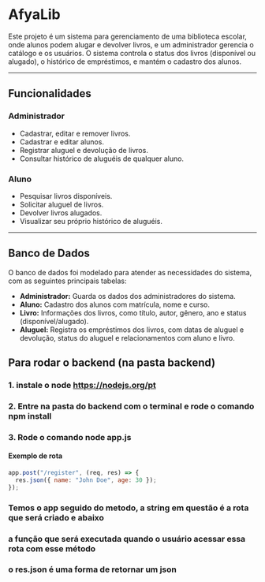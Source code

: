 # AfyaLib

 Este projeto é um sistema para gerenciamento de uma biblioteca escolar, onde alunos podem alugar e devolver livros, e um administrador gerencia o catálogo e os usuários. O sistema controla o status dos livros (disponível ou alugado), o histórico de empréstimos, e mantém o cadastro dos alunos.

---

## Funcionalidades

### Administrador

- Cadastrar, editar e remover livros.
- Cadastrar e editar alunos.
- Registrar aluguel e devolução de livros.
- Consultar histórico de aluguéis de qualquer aluno.

### Aluno

- Pesquisar livros disponíveis.
- Solicitar aluguel de livros.
- Devolver livros alugados.
- Visualizar seu próprio histórico de aluguéis.

---

## Banco de Dados

O banco de dados foi modelado para atender as necessidades do sistema, com as seguintes principais tabelas:

- **Administrador:** Guarda os dados dos administradores do sistema.
- **Aluno:** Cadastro dos alunos com matrícula, nome e curso.
- **Livro:** Informações dos livros, como título, autor, gênero, ano e status (disponível/alugado).
- **Aluguel:** Registra os empréstimos dos livros, com datas de aluguel e devolução, status do aluguel e relacionamentos com aluno e livro.

## Para rodar o backend (na pasta backend)

### 1. instale o node https://nodejs.org/pt

### 2. Entre na pasta do backend com o terminal e rode o comando npm install

### 3. Rode o comando node app.js

#### Exemplo de rota

```js
app.post("/register", (req, res) => {
  res.json({ name: "John Doe", age: 30 });
});
```

### Temos o app seguido do metodo, a string em questão é a rota que será criado e abaixo

### a função que será executada quando o usuário acessar essa rota com esse método

### o res.json é uma forma de retornar um json
